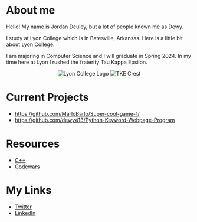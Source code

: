 # About me

Hello! My name is Jordan Deuley, but a lot of people known me as Dewy.

I study at Lyon College which is in Batesville, Arkansas. Here is a little bit about [Lyon College](https://en.wikipedia.org/wiki/Lyon_College).

I am majoring in Computer Science and I will graduate in Spring 2024. In my time here at Lyon I rushed the fraterity Tau Kappa Epsilon. 

<p align="center">
  <img src="https://user-images.githubusercontent.com/114099341/206761578-3e4e2852-7766-4d81-8d57-289d0255b5cd.png" alt="Lyon College Logo"/>
  <img src="https://user-images.githubusercontent.com/114099341/206761743-3f2c0dc1-6ecb-46a7-b3d4-24d2b8c1aedf.png" alt="TKE Crest"/>
</p>

# Current Projects
- https://github.com/MarloBarlo/Super-cool-game-1/
- https://github.com/dewy413/Python-Keyword-Webpage-Program



# Resources

- [C++](https://github.com/dewy413/CPlusPlus)
- [Codewars](https://github.com/dewy413/Codewars)


# My Links
- [Twitter](https://twitter.com/Dewy413)
- [LinkedIn](https://www.linkedin.com/in/jordan-deuley-507848255/)

